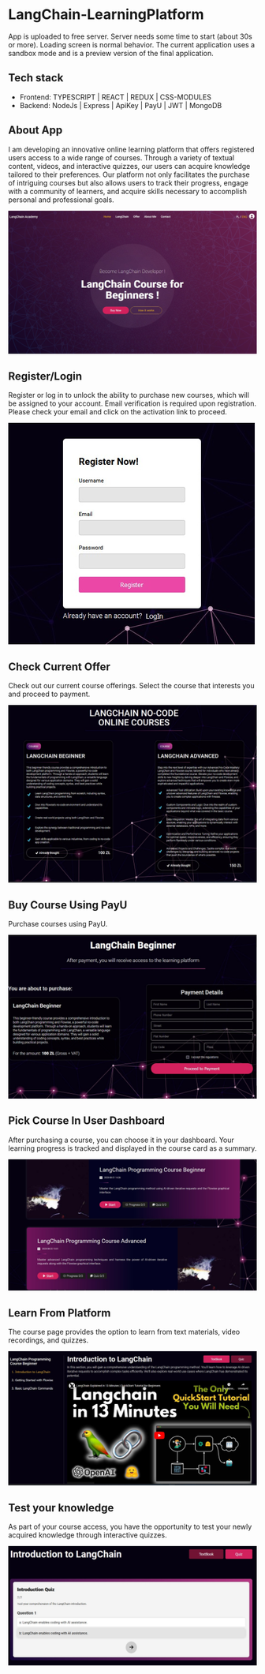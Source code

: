 # LangChain-LearningPlatform
App is uploaded to free server. Server needs some time to start (about 30s or more). Loading screen is normal behavior.
The current application uses a sandbox mode and is a preview version of the
final application.

## Tech stack

- Frontend: TYPESCRIPT | REACT | REDUX | CSS-MODULES
- Backend: NodeJs | Express | ApiKey | PayU | JWT | MongoDB

## About App

I am developing an innovative online learning platform that offers registered
users access to a wide range of courses. Through a variety of textual content,
videos, and interactive quizzes, our users can acquire knowledge tailored to
their preferences. Our platform not only facilitates the purchase of intriguing
courses but also allows users to track their progress, engage with a community
of learners, and acquire skills necessary to accomplish personal and
professional goals.

![app baner](./client/public/mainBaner.jpg)

## Register/Login

Register or log in to unlock the ability to purchase new courses, which will be
assigned to your account. Email verification is required upon registration.
Please check your email and click on the activation link to proceed.

![login or register](./client/public/Register.jpg)

## Check Current Offer

Check out our current course offerings. Select the course that interests you and
proceed to payment.

![offer](./client/public/offer.jpg)

## Buy Course Using PayU

Purchase courses using PayU.

![buy course](./client/public/buyCourse.jpg)

## Pick Course In User Dashboard

After purchasing a course, you can choose it in your dashboard. Your learning
progress is tracked and displayed in the course card as a summary.

![menage courses](./client/public/menageCourses.jpg)

## Learn From Platform

The course page provides the option to learn from text materials, video
recordings, and quizzes.

![menage courses](./client/public/exampleCoursePage.jpg)

## Test your knowledge

As part of your course access, you have the opportunity to test your newly
acquired knowledge through interactive quizzes.

![menage courses](./client/public/exampleQuiz.jpg)
